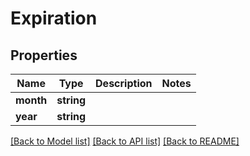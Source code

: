 # Expiration

## Properties
Name | Type | Description | Notes
------------ | ------------- | ------------- | -------------
**month** | **string** |  | 
**year** | **string** |  | 

[[Back to Model list]](../README.md#documentation-for-models) [[Back to API list]](../README.md#documentation-for-api-endpoints) [[Back to README]](../README.md)


